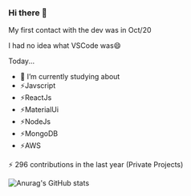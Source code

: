 ### Hi there 👋

<!--
**RobertAndrade27/RobertAndrade27** is a ✨ _special_ ✨ repository because its `README.md` (this file) appears on your GitHub profile.

Here are some ideas to get you started:

- 🔭 I’m currently working on ...
- 🌱 I’m currently learning ...
- 👯 I’m looking to collaborate on ...
- 🤔 I’m looking for help with ...
- 💬 Ask me about ...
- 📫 How to reach me: ...
- 😄 Pronouns: ...
- ⚡ Fun fact: ...
-->

My first contact with the dev was in Oct/20

I had no idea what VSCode was😄

Today...

- 🌱 I’m currently studying about
- ⚡Javscript
- ⚡ReactJs
- ⚡MaterialUi
- ⚡NodeJs
- ⚡MongoDB
- ⚡AWS

⚡ 296 contributions in the last year (Private Projects)

![Anurag's GitHub stats](https://github-readme-stats.vercel.app/api?username=RobertAndrade27&show_icons=true&theme=dracula)
